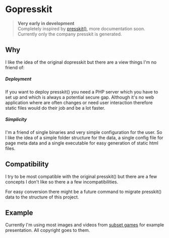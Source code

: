 # Gopresskit

 > **Very early in development**  
 > Completely inspired by [presskit()](https://github.com/ramiismail/dopresskit), more documentation soon.  
 > Currently only the company presskit is generated.

## Why
I like the idea of the original dopresskit but there are a view things I'm no friend of:

##### Deployment
If you want to deploy presskit() you need a PHP server which you have to set up and which is always a potential secure gap. Although it's no web application where are often changes or need user interaction therefore static files would do their job and be a lot faster.

##### Simplicity
I'm a friend of single binaries and very simple configuration for the user. So I like the idea of a simple folder structure for the data, a single config file for page meta data and a single executable for easy generation of static html files.

## Compatibility
I try to be most compatible with the original presskit() but there are a few concepts I don't like so there a a few incompatibilities.

For easy conversion there might be a future command to migrate presskit() data to the structure of this project.

## Example
Currently I'm using most images and videos from [subset games](http://subsetgames.com/presskit/sheet.php?p=into_the_breach) for example presentation. All copyright goes to them.
